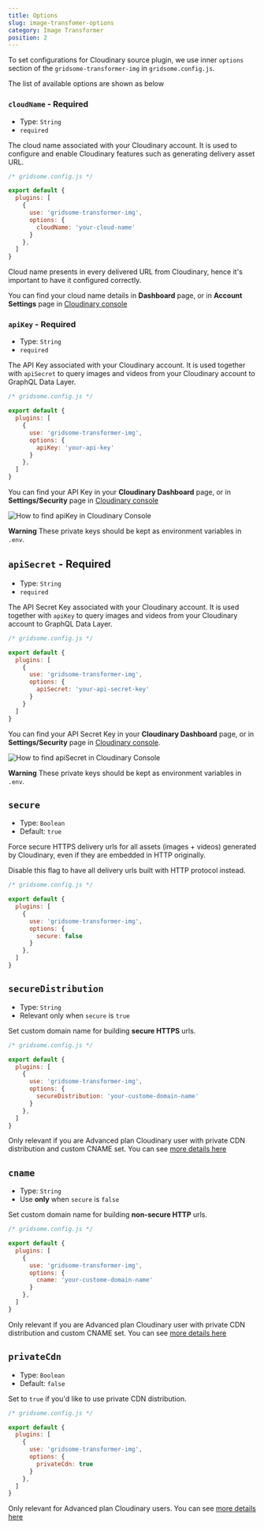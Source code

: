 ```yaml
---
title: Options
slug: image-transfomer-options
category: Image Transformer
position: 2
---
```


To set configurations for Cloudinary source plugin, we use inner `options` section of the `gridsome-transformer-img` in `gridsome.config.js`.

The list of available options are shown as below

### `cloudName` - Required

* Type: `String`
* `required`

The cloud name associated with your Cloudinary account. It is used to configure and enable Cloudinary features such as generating delivery asset URL. 

```js
/* gridsome.config.js */

export default {
  plugins: [
    {
      use: 'gridsome-transformer-img',
      options: {
        cloudName: 'your-cloud-name'
      }
    },
  ]
}
```

Cloud name presents in every delivered URL from Cloudinary, hence it's important to have it configured correctly.

You can find your cloud name details in **Dashboard** page, or in **Account Settings** page in [Cloudinary console](https://cloudinary.com/console)

### `apiKey` - Required

* Type: `String`
* `required`

The API Key associated with your Cloudinary account. It is used together with `apiSecret` to query images and videos from your Cloudinary account to GraphQL Data Layer.

```js
/* gridsome.config.js */

export default {
  plugins: [
    {
      use: 'gridsome-transformer-img',
      options: {
        apiKey: 'your-api-key'
      }
    },
  ]
}
```

You can find your API Key in your **Cloudinary Dashboard** page, or in **Settings/Security** page in [Cloudinary console](https://cloudinary.com/console)

![How to find apiKey in Cloudinary Console](https://res.cloudinary.com/mayashavin/image/upload/f_auto,q_auto,w_730/v1601805482/nuxt-cld/apikey)

**Warning** These private keys should be kept as environment variables in `.env`.

## `apiSecret` - Required

* Type: `String`
* `required`

The API Secret Key associated with your Cloudinary account. It is used together with `apiKey` to query images and videos from your Cloudinary account to GraphQL Data Layer.

```js
/* gridsome.config.js */

export default {
  plugins: [
    {
      use: 'gridsome-transformer-img',
      options: {
        apiSecret: 'your-api-secret-key'
      }
    }
  ]
}
```

You can find your API Secret Key in your **Cloudinary Dashboard** page, or in **Settings/Security** page in [Cloudinary console](https://cloudinary.com/console).

![How to find apiSecret in Cloudinary Console](https://res.cloudinary.com/mayashavin/image/upload/f_auto,q_auto,w_730/v1601805482/nuxt-cld/apikey_2)

**Warning** These private keys should be kept as environment variables in `.env`.

## `secure`

* Type: `Boolean`
* Default: `true`

Force secure HTTPS delivery urls for all assets (images + videos) generated by Cloudinary, even if they are embedded in HTTP originally.

Disable this flag to have all delivery urls built with HTTP protocol instead.

```js
/* gridsome.config.js */

export default {
  plugins: [
    {
      use: 'gridsome-transformer-img',
      options: {
        secure: false
      }
    },
  ]
}
```

## `secureDistribution`

* Type: `String`
* Relevant only when `secure` is `true`

Set custom domain name for building **secure HTTPS** urls.

```js
/* gridsome.config.js */

export default {
  plugins: [
    {
      use: 'gridsome-transformer-img',
      options: {
        secureDistribution: 'your-custome-domain-name'
      }
    },
  ]
}
```

Only relevant if you are Advanced plan Cloudinary user with private CDN distribution and custom CNAME set. You can see [more details here](https://cloudinary.com/documentation/advanced_url_delivery_options#private_cdns_and_cnames)

## `cname`

* Type: `String`
* Use **only** when `secure` is `false`

Set custom domain name for building **non-secure HTTP** urls.

```js
/* gridsome.config.js */

export default {
  plugins: [
    {
      use: 'gridsome-transformer-img',
      options: {
        cname: 'your-custome-domain-name'
      }
    },
  ]
}
```

Only relevant if you are Advanced plan Cloudinary user with private CDN distribution and custom CNAME set. You can see [more details here](https://cloudinary.com/documentation/advanced_url_delivery_options#private_cdns_and_cnames)

## `privateCdn`

* Type: `Boolean`
* Default: `false`

Set to `true` if you'd like to use private CDN distribution.

```js
/* gridsome.config.js */

export default {
  plugins: [
    {
      use: 'gridsome-transformer-img',
      options: {
        privateCdn: true
      }
    },
  ]
}
```

Only relevant for Advanced plan Cloudinary users. You can see [more details here](https://cloudinary.com/documentation/advanced_url_delivery_options#private_cdns_and_cnames)
